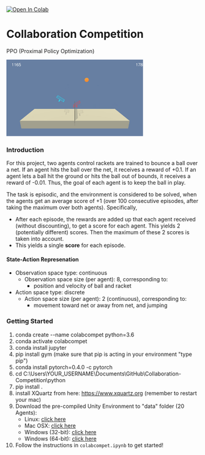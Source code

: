 [![Open In Colab](https://colab.research.google.com/assets/colab-badge.svg)](https://colab.research.google.com/github/mahyaret/Collaboration-Competition/blob/master/colabcompet.ipynb)

# Collaboration Competition
PPO (Proximal Policy Optimization)

<img src="img/tennis_2000e.gif" height="200">

### Introduction

For this project, two agents control rackets are trained to bounce a ball over a net. If an agent hits the ball over the net, it receives a reward of +0.1.  If an agent lets a ball hit the ground or hits the ball out of bounds, it receives a reward of -0.01.  Thus, the goal of each agent is to keep the ball in play.

The task is episodic, and the environment is considered to be solved, when the agents get an average score of +1 (over 100 consecutive episodes, after taking the maximum over both agents). Specifically,

- After each episode, the rewards are added up that each agent received (without discounting), to get a score for each agent. This yields 2 (potentially different) scores. Then the maximum of these 2 scores is taken into account.
- This yields a single **score** for each episode.

#### State-Action Represenation

- Observation space type: continuous
    - Observation space size (per agent): 8, corresponding to:
        - position and velocity of ball and racket
- Action space type: discrete
    - Action space size (per agent): 2 (continuous), corresponding to:
        - movement toward net or away from net, and jumping
	
### Getting Started

1. conda create --name colabcompet python=3.6
2. conda activate colabcompet
3. conda install jupyter
4. pip install gym
   (make sure that pip is acting in your environment "type pip")
5. conda install pytorch=0.4.0 -c pytorch
6. cd C:\Users\YOUR_USERNAME\Documents\GitHub\Collaboration-Competition\python
7. pip install .
8. install XQuartz from here: https://www.xquartz.org
   (remember to restart your mac)
9. Download the pre-compiled Unity Environment to "data" folder (20 Agents):
    - Linux: [click here](https://s3-us-west-1.amazonaws.com/udacity-drlnd/P3/Tennis/Tennis_Linux.zip)
    - Mac OSX: [click here](https://s3-us-west-1.amazonaws.com/udacity-drlnd/P3/Tennis/Tennis.app.zip)
    - Windows (32-bit): [click here](https://s3-us-west-1.amazonaws.com/udacity-drlnd/P3/Tennis/Tennis_Windows_x86.zip)
    - Windows (64-bit): [click here](https://s3-us-west-1.amazonaws.com/udacity-drlnd/P3/Tennis/Tennis_Windows_x86_64.zip)
10. Follow the instructions in `colabcompet.ipynb` to get started!
